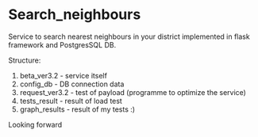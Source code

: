 # Search_neighbours

Service to search nearest neighbours in your district implemented in flask framework and PostgresSQL DB.

Structure: 

1) beta_ver3.2 - service itself
2) config_db - DB connection data
3) request_ver3.2 - test of payload (programme to optimize the service) 
4) tests_result - result of load test
5) graph_results - result of my tests :)

Looking forward 
